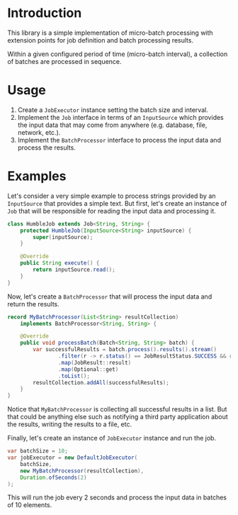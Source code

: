 # Introduction

This library is a simple implementation of micro-batch processing 
with extension points for job definition and batch processing results.

Within a given configured period of time (micro-batch interval), a collection of 
batches are processed in sequence.

# Usage

1. Create a `JobExecutor` instance setting the batch size and interval.
2. Implement the `Job` interface in terms of an `InputSource` which provides the input data that may come from anywhere (e.g. database, file, network, etc.).
3. Implement the `BatchProcessor` interface to process the input data and process the results.

# Examples

Let's consider a very simple example to process strings provided by an `InputSource` that provides a simple text.
But first, let's create an instance of `Job` that will be responsible for reading the input data and processing it.

```java
class HumbleJob extends Job<String, String> {
    protected HumbleJob(InputSource<String> inputSource) {
        super(inputSource);
    }

    @Override
    public String execute() {
        return inputSource.read();
    }
}
```

Now, let's create a `BatchProcessor` that will process the input data and return the results.

```java
record MyBatchProcessor(List<String> resultCollection) 
    implements BatchProcessor<String, String> {

    @Override
    public void processBatch(Batch<String, String> batch) {
        var successfulResults = batch.process().results().stream()
                .filter(r -> r.status() == JobResultStatus.SUCCESS && r.result().isPresent())
                .map(JobResult::result)
                .map(Optional::get)
                .toList();
        resultCollection.addAll(successfulResults);
    }
}
```

Notice that `MyBatchProcessor` is collecting all successful results in a list. But that could be anything else such as notifying a third party application about the results, writing the results to a file, etc.

Finally, let's create an instance of `JobExecutor` instance and run the job.

```java 
var batchSize = 10;
var jobExecutor = new DefaultJobExecutor(
    batchSize,
    new MyBatchProcessor(resultCollection),
    Duration.ofSeconds(2)
);
```

This will run the job every 2 seconds and process the input data in batches of 10 elements.